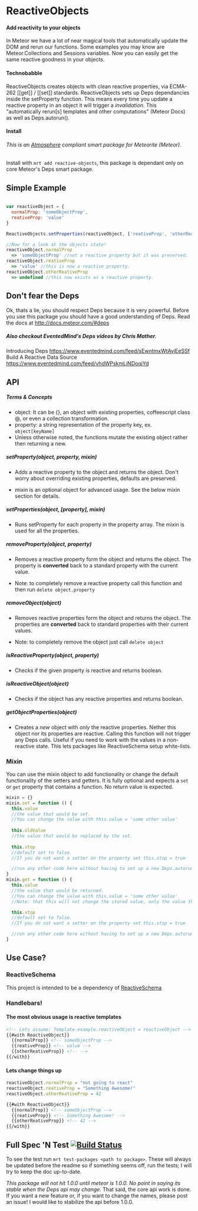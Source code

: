ReactiveObjects
=======================

#### Add reactivity to your objects

In Meteor we have a lot of near magical tools that automatically update the DOM and rerun our functions. 
Some examples you may know are Meteor.Collections and Sessions variables.
Now you can easily get the same reactive goodness in your objects.

#### Technobabble
ReactiveObjects creates objects with clean reactive properties, via ECMA-262 [[get]] / [[set]] standards. 
ReactiveObjects sets up Deps dependancies inside the setProperty function. 
This means every time you update a reactive property in an object it will trigger a *invalidation*. 
This "automatically rerun[s] templates and other computations" (Meteor Docs) as well as Deps.autorun().

#### Install

###### This is an [Atmosphere](https://atmosphere.meteor.com/) compliant smart package for Meteorite (Meteor). 
Install with `mrt add reactive-objects`, this package is dependant only on core Meteor's Deps smart package.

## Simple Example
```js

var reactiveObject = {
  normalProp: 'someObjectProp',
  reativeProp: 'value'
}

ReactiveObjects.setProperties(reactiveObject, ['reativeProp', 'otherReativeProp'])

//Now for a look at the objects state!
reactiveObject.normalProp
  => 'someObjectProp' //not a reactive property but it was preserved. 
reactiveObject.reativeProp
  => 'value' //this is now a reactive property.
reactiveObject.otherReativeProp
  => undefined //this now exists as a reactive property.
```

## Don't fear the Deps
Ok, thats a lie, you should respect Deps because it is very powerful. 
Before you use this package you should have a good understanding of Deps. 
Read the docs at http://docs.meteor.com/#deps
##### Also checkout EventedMind's Deps videos by Chris Mather.
Introducing Deps https://www.eventedmind.com/feed/sEwntmxWtAvjEeSSf <br>
Build A Reactive Data Source https://www.eventedmind.com/feed/vhdWPskmLjNDoqjYd

## API

##### Terms & Concepts

* object: It can be {}, an object with existing properties, coffeescript class @, or even a collection transformation.
* property: a string representation of the property key, ex. `object[keyName]`
* Unless otherwise noted, the functions mutate the existing object rather then returning a new.

##### setProperty(object, property, mixin)
 - Adds a reactive property to the object and returns the object. 
 Don't worry about overriding existing properties, defaults are preserved.
  
- mixin is an optional object for advanced usage. See the below mixin section for details.

##### setProperties(object, [property], mixin)
  - Runs setProperty for each property in the property array. 
  The mixin is used for all the properties.
  
##### removeProperty(object, property)
  - Removes a reactive property form the object and returns the object. 
  The property is **converted** back to a standard property with the current value. 

  - Note: to completely remove a reactive property call this function and then run `delete object.property`  
  
##### removeObject(object)
  - Removes reactive properties form the object and returns the object. 
  The properties are **converted** back to standard properties with their current values. 

  - Note: to completely remove the object just call `delete object`  
  
##### isReactiveProperty(object, property)
  - Checks if the given property is reactive and returns boolean.
   
##### isReactiveObject(object)
  - Checks if the object has any reactive properties and returns boolean.

##### getObjectProperties(object)
  - Creates a *new* object with *only* the reactive properties. 
  Nether this object nor its properties are reactive. 
  Calling this function will not trigger any Deps calls.
  Useful if you need to work with the values in a non-reactive state.
  This lets packages like ReactiveSchema setup white-lists.

### Mixin
  You can use the mixin object to add functionality or change the default functionality of the setters and getters. 
  It is fully optional and expects a `set` or `get` property that contains a function. No return value is expected.

  ```javascript
  mixin = {}
  mixin.set = function () {
    this.value 
    //the value that would be set. 
    //You can change the value with this.value = 'some other value'
    
    this.oldValue 
    //the value that would be replaced by the set.
    
    this.stop 
    //default set to false. 
    //If you do not want a setter on the property set this.stop = true

    //run any other code here without having to set up a new Deps.autorun
  } 
  mixin.get = function () {
    this.value
    //the value that would be returned. 
    //You can change the value with this.value = 'some other value'
    //Note: that this will not change the stored value, only the value the getter returns.

    this.stop 
    //default set to false. 
    //If you do not want a setter on the property set this.stop = true

    //run any other code here without having to set up a new Deps.autorun
  } 
  ```
## Use Case?
### ReactiveSchema
This project is intended to be a dependency of [ReactiveSchema](https://github.com/CMToups/meteor-reactive-schema)

### Handlebars!

#### The most obvious usage is reactive templates

```html
<!-- Lets assume: Template.example.reactiveObject = reactiveObject -->
{{#with ReactiveObject}}
  {{normalProp}} <!-- someObjectProp -->
  {{reativeProp}} <!-- value -->
  {{otherReativeProp}} <!-- -->
{{/with}}

```
#### Lets change things up
```javascript
reactiveObject.normalProp = "not going to react"
reactiveObject.reativeProp = "Something Awesome!"
reactiveObject.otherReativeProp = 42
```
```html
{{#with ReactiveObject}}
  {{normalProp}} <!-- someObjectProp -->
  {{reativeProp}} <!-- Something Awesome! -->
  {{otherReativeProp}} <!-- 42 -->
{{/with}}
```

## Full Spec 'N Test [![Build Status](https://travis-ci.org/Meteor-Reaction/meteor-reactive-objects.png)](https://travis-ci.org/Meteor-Reaction/meteor-reactive-objects) 

To see the test run `mrt test-packages <path to package>`. 
These will always be updated before the readme so if something seems off, run the tests; I will try to keep the doc up-to-date.

*This package will not hit 1.0.0 until meteor is 1.0.0. No point in saying its stable when the Deps api may change.*
That said, the core api work is done. 
If you want a new feature or, if you want to change the names, please post an issue!
I would like to stabilize the api before 1.0.0. 
